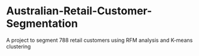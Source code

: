 # Australian-Retail-Customer-Segmentation
A project to segment 788 retail customers using RFM analysis and K-means clustering
